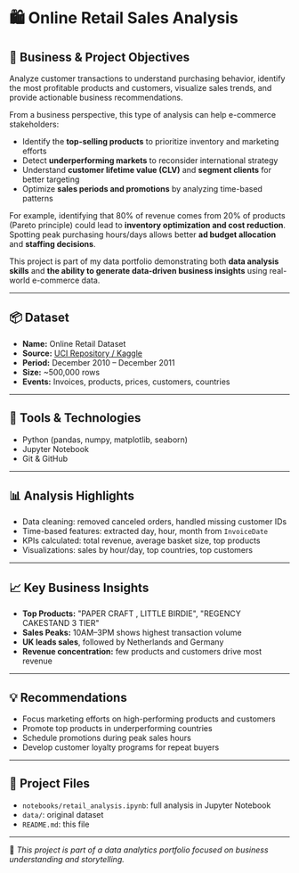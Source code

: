 # 🛍️ Online Retail Sales Analysis

## 🎯 Business & Project Objectives

Analyze customer transactions to understand purchasing behavior, identify the most profitable products and customers, visualize sales trends, and provide actionable business recommendations.

From a business perspective, this type of analysis can help e-commerce stakeholders:
- Identify the **top-selling products** to prioritize inventory and marketing efforts
- Detect **underperforming markets** to reconsider international strategy
- Understand **customer lifetime value (CLV)** and **segment clients** for better targeting
- Optimize **sales periods and promotions** by analyzing time-based patterns

For example, identifying that 80% of revenue comes from 20% of products (Pareto principle) could lead to **inventory optimization and cost reduction**. Spotting peak purchasing hours/days allows better **ad budget allocation** and **staffing decisions**.

This project is part of my data portfolio demonstrating both **data analysis skills** and **the ability to generate data-driven business insights** using real-world e-commerce data.

---

## 📦 Dataset

- **Name:** Online Retail Dataset  
- **Source:** [UCI Repository / Kaggle](https://www.kaggle.com/datasets/carrie1/ecommerce-data)  
- **Period:** December 2010 – December 2011  
- **Size:** ~500,000 rows  
- **Events:** Invoices, products, prices, customers, countries

---

## 🧰 Tools & Technologies

- Python (pandas, numpy, matplotlib, seaborn)
- Jupyter Notebook
- Git & GitHub

---

## 📊 Analysis Highlights

- Data cleaning: removed canceled orders, handled missing customer IDs  
- Time-based features: extracted day, hour, month from `InvoiceDate`  
- KPIs calculated: total revenue, average basket size, top products  
- Visualizations: sales by hour/day, top countries, top customers

---

## 📈 Key Business Insights

- **Top Products:** "PAPER CRAFT , LITTLE BIRDIE", "REGENCY CAKESTAND 3 TIER"  
- **Sales Peaks:** 10AM–3PM shows highest transaction volume  
- **UK leads sales**, followed by Netherlands and Germany  
- **Revenue concentration:** few products and customers drive most revenue

---

## 💡 Recommendations

- Focus marketing efforts on high-performing products and customers  
- Promote top products in underperforming countries  
- Schedule promotions during peak sales hours  
- Develop customer loyalty programs for repeat buyers

---

## 📎 Project Files

- `notebooks/retail_analysis.ipynb`: full analysis in Jupyter Notebook  
- `data/`: original dataset  
- `README.md`: this file

---

📌 *This project is part of a data analytics portfolio focused on business understanding and storytelling.*
